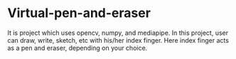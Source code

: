 # Virtual-pen-and-eraser
It is project which uses opencv, numpy, and mediapipe. In this project, user can draw, write, sketch, etc with his/her index finger. Here index finger acts as a pen and eraser, depending on your choice.
